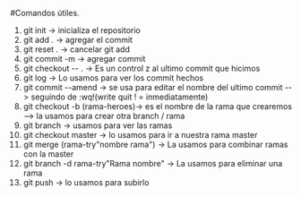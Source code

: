 #Comandos útiles.

1. git init -> inicializa el repositorio
2. git add . -> agregar el commit
3. git reset . -> cancelar git add
4. git commit -m -> agregar commit
5. git checkout -- . -> Es un  control z al ultimo commit que hicimos
6. git log -> Lo usamos para ver los commit hechos
7. git commit --amend -> se usa para editar el nombre del ultimo commit --> seguindo de :wq!(write quit ! = inmediatamente)
8. git checkout -b (rama-heroes)-> es el nombre de la rama que crearemos --> la usamos para crear otra branch / rama
9. git branch -> usamos para ver las ramas
10. git checkout master -> lo usamos para ir a nuestra rama master
11. git merge (rama-try"nombre rama") -> La usamos para combinar ramas con la master
12. git branch -d rama-try"Rama nombre" -> La usamos para eliminar una rama
13. git push -> lo usamos para subirlo